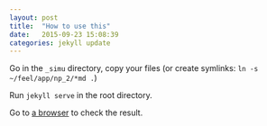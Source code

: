 ```yaml
---
layout: post
title:  "How to use this"
date:   2015-09-23 15:08:39
categories: jekyll update
---
```


Go in the `_simu` directory, copy your files (or create symlinks: `ln -s ~/feel/app/np_2/*md .`)

Run `jekyll serve` in the root directory.

Go to [a browser](http://localhost:4000) to check the result.
